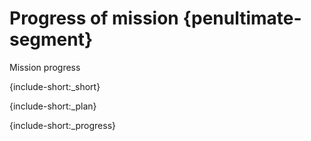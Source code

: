 # Progress of mission {penultimate-segment}
Mission progress

{include-short:_short}

{include-short:_plan}

{include-short:_progress}